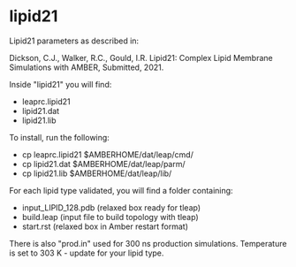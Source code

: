 # lipid21

Lipid21 parameters as described in:

Dickson, C.J., Walker, R.C., Gould, I.R. Lipid21: Complex Lipid Membrane Simulations with AMBER, Submitted, 2021.

Inside "lipid21" you will find:
- leaprc.lipid21
- lipid21.dat
- lipid21.lib

To install, run the following:
- cp leaprc.lipid21 $AMBERHOME/dat/leap/cmd/
- cp lipid21.dat    $AMBERHOME/dat/leap/parm/
- cp lipid21.lib    $AMBERHOME/dat/leap/lib/

For each lipid type validated, you will find a folder containing:
- input_LIPID_128.pdb (relaxed box ready for tleap)
- build.leap          (input file to build topology with tleap)
- start.rst           (relaxed box in Amber restart format)

There is also "prod.in" used for 300 ns production simulations.
Temperature is set to 303 K - update for your lipid type.

